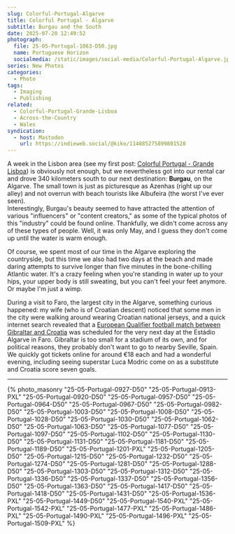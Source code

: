 ```yaml
---
slug: Colorful-Portugal-Algarve
title: Colorful Portugal - Algarve
subtitle: Burgau and the South
date: 2025-07-20 12:49:52
photograph:
  file: 25-05-Portugal-1063-D50.jpg
  name: Portuguese Horizon
  socialmedia: /static/images/social-media/Colorful-Portugal-Algarve.jpg
series: New Photos
categories:
  - Photo
tags:
  - Imaging
  - Publishing
related:
  - Colorful-Portugal-Grande-Lisboa
  - Across-the-Country
  - Wales
syndication:
  - host: Mastodon
    url: https://indieweb.social/@kiko/114885275899801528
---
```


A week in the Lisbon area (see my first post: [Colorful Portugal - Grande Lisboa](/post/Colorful-Portugal-Grande-Lisboa/)) is obviously not enough, but we nevertheless got into our rental car and drove 340 kilometers south to our next destination: **Burgau**, on the Algarve. The small town is just as picturesque as Azenhas (right up our alley) and not overrun with beach tourists like Albufeira (the worst I've ever seen).  
Interestingly, Burgau's beauty seemed to have attracted the attention of various "influencers" or "content creators," as some of the typical photos of this "industry" could be found online. Thankfully, we didn't come across any of these types of people. Well, it was only May, and I guess they don't come up until the water is warm enough.

Of course, we spent most of our time in the Algarve exploring the countryside, but this time we also had two days at the beach and made daring attempts to survive longer than five minutes in the bone-chilling Atlantic water. It's a crazy feeling when you're standing in water up to your hips, your upper body is still sweating, but you can't feel your feet anymore. Or maybe I'm just a wimp.

<!-- more -->

During a visit to Faro, the largest city in the Algarve, something curious happened: my wife (who is of Croatian descent) noticed that some men in the city were walking around wearing Croatian national jerseys, and a quick internet search revealed that a [European Qualifier football match between Gibraltar and Croatia](https://www.uefa.com/european-qualifiers/match/2044190--gibraltar-vs-croatia/timeline/) was scheduled for the very next day at the Estádio Algarve in Faro. Gibraltar is too small for a stadium of its own, and for political reasons, they probably don't want to go to nearby Seville, Spain. We quickly got tickets online for around €18 each and had a wonderful evening, including seeing superstar Luca Modric come on as a substitute and Croatia score seven goals.

---

{% photo_masonry
"25-05-Portugal-0927-D50"
"25-05-Portugal-0913-PXL"
"25-05-Portugal-0920-D50"
"25-05-Portugal-0957-D50"
"25-05-Portugal-0964-D50"
"25-05-Portugal-0967-D50"
"25-05-Portugal-0982-D50"
"25-05-Portugal-1003-D50"
"25-05-Portugal-1008-D50"
"25-05-Portugal-1028-D50"
"25-05-Portugal-1030-D50"
"25-05-Portugal-1062-D50"
"25-05-Portugal-1063-D50"
"25-05-Portugal-1077-D50"
"25-05-Portugal-1097-D50"
"25-05-Portugal-1102-D50"
"25-05-Portugal-1130-D50"
"25-05-Portugal-1131-D50"
"25-05-Portugal-1181-D50"
"25-05-Portugal-1189-D50"
"25-05-Portugal-1201-PXL"
"25-05-Portugal-1205-D50"
"25-05-Portugal-1215-D50"
"25-05-Portugal-1232-D50"
"25-05-Portugal-1274-D50"
"25-05-Portugal-1281-D50"
"25-05-Portugal-1288-D50"
"25-05-Portugal-1303-D50"
"25-05-Portugal-1312-D50"
"25-05-Portugal-1336-D50"
"25-05-Portugal-1337-D50"
"25-05-Portugal-1356-D50"
"25-05-Portugal-1363-D50"
"25-05-Portugal-1417-D50"
"25-05-Portugal-1418-D50"
"25-05-Portugal-1431-D50"
"25-05-Portugal-1536-PXL"
"25-05-Portugal-1449-D50"
"25-05-Portugal-1540-PXL"
"25-05-Portugal-1542-PXL"
"25-05-Portugal-1477-PXL"
"25-05-Portugal-1486-PXL"
"25-05-Portugal-1490-PXL"
"25-05-Portugal-1496-PXL"
"25-05-Portugal-1509-PXL"
%}
